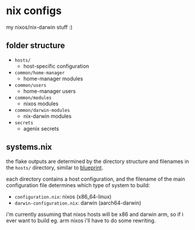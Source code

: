 # nix configs

my nixos/nix-darwin stuff :)

## folder structure

- `hosts/`
  - host-specific configuration
- `common/home-manager`
  - home-manager modules
- `common/users`
  - home-manager users
- `common/modules`
  - nixos modules
- `common/darwin-modules`
  - nix-darwin modules
- `secrets`
  - agenix secrets

## systems.nix

the flake outputs are determined by the directory structure and filenames in the
`hosts/` directory, similar to
[blueprint](https://github.com/numtide/blueprint).

each directory contains a host configuration, and the filename of the main
configuration file determines which type of system to build:

- `configuration.nix`: nixos (x86_64-linux)
- `darwin-configuration.nix`: darwin (aarch64-darwin)

i'm currently assuming that nixos hosts will be x86 and darwin arm, so if i ever
want to build eg. arm nixos i'll have to do some rewriting.
